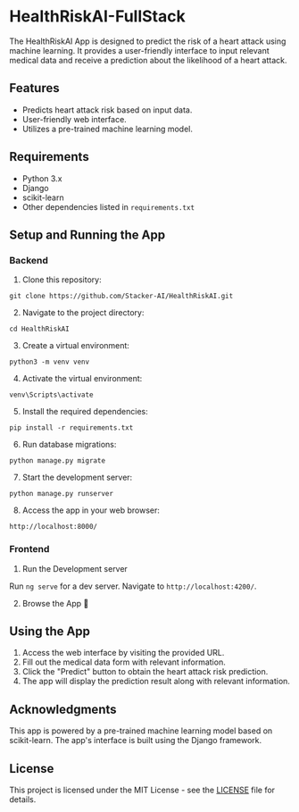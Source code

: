 # HealthRiskAI-FullStack

The HealthRiskAI App is designed to predict the risk of a heart attack using machine learning. It provides a user-friendly interface to input relevant medical data and receive a prediction about the likelihood of a heart attack.

## Features

- Predicts heart attack risk based on input data.
- User-friendly web interface.
- Utilizes a pre-trained machine learning model.

## Requirements

- Python 3.x
- Django
- scikit-learn
- Other dependencies listed in `requirements.txt`

## Setup and Running the App

### Backend

1. Clone this repository:
  ```
git clone https://github.com/Stacker-AI/HealthRiskAI.git
  ```
2. Navigate to the project directory:
  ```
cd HealthRiskAI
  ```
3. Create a virtual environment:
  ```
python3 -m venv venv
  ```
4. Activate the virtual environment:
  ```
venv\Scripts\activate
  ```
5. Install the required dependencies:
  ```
pip install -r requirements.txt
  ```
6. Run database migrations:
  ```
python manage.py migrate
  ```
7. Start the development server:
  ```
python manage.py runserver
  ```
8. Access the app in your web browser:
  ```
http://localhost:8000/
  ```

### Frontend

1. Run the Development server

Run `ng serve` for a dev server. Navigate to `http://localhost:4200/`.

2. Browse the App 🙂

## Using the App

1. Access the web interface by visiting the provided URL.
2. Fill out the medical data form with relevant information.
3. Click the "Predict" button to obtain the heart attack risk prediction.
4. The app will display the prediction result along with relevant information.

## Acknowledgments

This app is powered by a pre-trained machine learning model based on scikit-learn. The app's interface is built using the Django framework.

## License

This project is licensed under the MIT License - see the [LICENSE](LICENSE) file for details.
